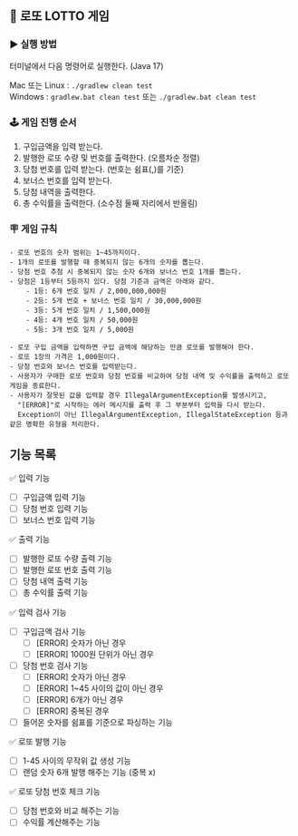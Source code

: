 ## 🎱 로또 LOTTO 게임

### ▶️ 실행 방법
터미널에서 다음 명령어로 실행한다. (Java 17)  

Mac 또는 Linux : `./gradlew clean test`  
Windows : `gradlew.bat clean test` 또는 `./gradlew.bat clean test`


### 🕹 게임 진행 순서
1. 구입금액을 입력 받는다.
2. 발행한 로또 수량 및 번호를 출력한다. (오름차순 정렬)
3. 당첨 번호를 입력 받는다. (번호는 쉼표(,)를 기준)
4. 보너스 번호를 입력 받는다.
5. 당첨 내역을 출력한다.
6. 총 수익률을 출력한다. (소수점 둘째 자리에서 반올림)

### 🪧 게임 규칙
```
- 로또 번호의 숫자 범위는 1~45까지이다.
- 1개의 로또를 발행할 때 중복되지 않는 6개의 숫자를 뽑는다.
- 당첨 번호 추첨 시 중복되지 않는 숫자 6개와 보너스 번호 1개를 뽑는다.
- 당첨은 1등부터 5등까지 있다. 당첨 기준과 금액은 아래와 같다.
    - 1등: 6개 번호 일치 / 2,000,000,000원
    - 2등: 5개 번호 + 보너스 번호 일치 / 30,000,000원
    - 3등: 5개 번호 일치 / 1,500,000원
    - 4등: 4개 번호 일치 / 50,000원
    - 5등: 3개 번호 일치 / 5,000원
    
- 로또 구입 금액을 입력하면 구입 금액에 해당하는 만큼 로또를 발행해야 한다.
- 로또 1장의 가격은 1,000원이다.
- 당첨 번호와 보너스 번호를 입력받는다.
- 사용자가 구매한 로또 번호와 당첨 번호를 비교하여 당첨 내역 및 수익률을 출력하고 로또 게임을 종료한다.
- 사용자가 잘못된 값을 입력할 경우 IllegalArgumentException를 발생시키고, 
  "[ERROR]"로 시작하는 에러 메시지를 출력 후 그 부분부터 입력을 다시 받는다.
  Exception이 아닌 IllegalArgumentException, IllegalStateException 등과 같은 명확한 유형을 처리한다.
```

## 기능 목록

✅ 입력 기능  
  - [ ] 구입금액 입력 기능
  - [ ] 당첨 번호 입력 기능
  - [ ] 보너스 번호 입력 기능

✅ 출력 기능
  - [ ] 발행한 로또 수량 출력 기능
  - [ ] 발행한 로또 번호 출력 기능
  - [ ] 당첨 내역 출력 기능
  - [ ] 총 수익률 출력 기능

✅ 입력 검사 기능
  - [ ] 구입금액 검사 기능
    - [ ] [ERROR] 숫자가 아닌 경우
    - [ ] [ERROR] 1000원 단위가 아닌 경우
  - [ ] 당첨 번호 검사 기능
    - [ ] [ERROR] 숫자가 아닌 경우
    - [ ] [ERROR] 1~45 사이의 값이 아닌 경우
    - [ ] [ERROR] 6개가 아닌 경우
    - [ ] [ERROR] 중복된 경우
  - [ ] 들어온 숫자를 쉼표를 기준으로 파싱하는 기능

✅ 로또 발행 기능
  - [ ] 1-45 사이의 무작위 값 생성 기능
  - [ ] 랜덤 숫자 6개 발행 해주는 기능 (중복 x)

✅ 로또 당첨 번호 체크 기능
  - [ ] 당첨 번호와 비교 해주는 기능
  - [ ] 수익률 계산해주는 기능
